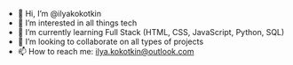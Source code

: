 - 👋 Hi, I’m @ilyakokotkin
- 👀 I’m interested in all things tech
- 🌱 I’m currently learning Full Stack (HTML, CSS, JavaScript, Python, SQL)
- 💞️ I’m looking to collaborate on all types of projects
- 📫 How to reach me: ilya.kokotkin@outlook.com

<!---
ilyakokotkin/ilyakokotkin is a ✨ special ✨ repository because its `README.md` (this file) appears on your GitHub profile.
You can click the Preview link to take a look at your changes.
--->
